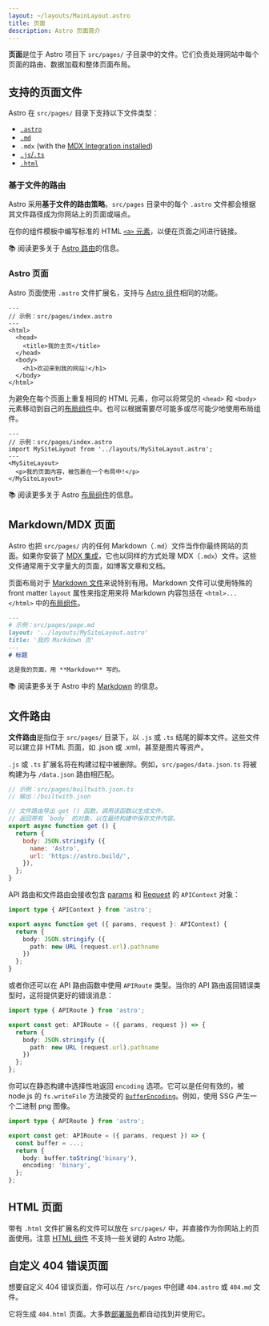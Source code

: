 ```yaml
---
layout: ~/layouts/MainLayout.astro
title: 页面
description: Astro 页面简介
---
```


**页面**是位于 Astro 项目下 `src/pages/` 子目录中的文件。它们负责处理网站中每个页面的路由、数据加载和整体页面布局。

## 支持的页面文件

Astro 在 `src/pages/` 目录下支持以下文件类型：

- [`.astro`](#astro-页面)
- [`.md`](#markdownmdx-页面)
- `.mdx` (with the [MDX Integration installed](/zh-cn/guides/integrations-guide/mdx/#installation))
- [`.js`/`.ts`](#文件路由)
- [`.html`](#html-页面)

### 基于文件的路由

Astro 采用**基于文件的路由策略**。`src/pages` 目录中的每个 `.astro` 文件都会根据其文件路径成为你网站上的页面或端点。

在你的组件模板中编写标准的 HTML [`<a>` 元素](https://developer.mozilla.org/en-US/docs/Web/HTML/Element/a)，以便在页面之间进行链接。

📚 阅读更多关于 [Astro 路由](/zh-cn/core-concepts/routing/)的信息。

### Astro 页面

Astro 页面使用 `.astro` 文件扩展名，支持与 [Astro 组件](/zh-cn/corecepts/astro-components/)相同的功能。

```astro
---
// 示例：src/pages/index.astro
---
<html>
  <head>
    <title>我的主页</title>
  </head>
  <body>
    <h1>欢迎来到我的网站!</h1>
  </body>
</html>
```

为避免在每个页面上重复相同的 HTML 元素，你可以将常见的 `<head>` 和 `<body>` 元素移动到自己的[布局组件](/zh-cn/core-concepts/layouts/)中。也可以根据需要尽可能多或尽可能少地使用布局组件。

```astro {3} /</?MySiteLayout>/
---
// 示例：src/pages/index.astro
import MySiteLayout from '../layouts/MySiteLayout.astro';
---
<MySiteLayout>
  <p>我的页面内容，被包裹在一个布局中!</p>
</MySiteLayout>
```

📚 阅读更多关于 Astro [布局组件](/zh-cn/core-concepts/layouts/)的信息。

## Markdown/MDX 页面

Astro 也把 `src/pages/` 内的任何 Markdown（`.md`）文件当作你最终网站的页面。如果你安装了 [MDX 集成](/zh-cn/guides/integrations-guide/mdx/#installation)，它也以同样的方式处理 MDX（`.mdx`）文件。这些文件通常用于文字量大的页面，如博客文章和文档。

页面布局对于 [Markdown 文件](#markdownmdx-页面)来说特别有用。Markdown 文件可以使用特殊的 front matter `layout` 属性来指定用来将 Markdown 内容包括在 `<html>...</html>` 中的[布局组件](/zh-cn/core-concepts/layouts/)。

```md {3}
---
# 示例：src/pages/page.md
layout: '../layouts/MySiteLayout.astro'
title: '我的 Markdown 页'
---
# 标题

这是我的页面，用 **Markdown** 写的。
```

📚 阅读更多关于 Astro 中的 [Markdown](/zh-cn/guides/markdown-content/) 的信息。

## 文件路由

**文件路由**是指位于 `src/pages/` 目录下，以 `.js` 或 `.ts` 结尾的脚本文件。这些文件可以建立非 HTML 页面，如 .json 或 .xml，甚至是图片等资产。

`.js` 或 `.ts` 扩展名将在构建过程中被删除。例如，`src/pages/data.json.ts` 将被构建为与 `/data.json` 路由相匹配。

```js
// 示例：src/pages/builtwith.json.ts
// 输出：/builtwith.json

// 文件路由导出 get () 函数，调用该函数以生成文件。
// 返回带有 `body` 的对象，以在最终构建中保存文件内容。
export async function get () {
  return {
    body: JSON.stringify ({
      name: 'Astro',
      url: 'https://astro.build/',
    }),
  };
}
```

API 路由和文件路由会接收包含 [params](/zh-cn/reference/api-reference/#params) 和 [Request](https://developer.mozilla.org/en-US/docs/Web/API/request) 的 `APIContext` 对象：

```ts title="src/pages/request-path.json.ts"
import type { APIContext } from 'astro';

export async function get ({ params, request }: APIContext) {
  return {
    body: JSON.stringify ({
      path: new URL (request.url).pathname
    })
  };
}
```

或者你还可以在 API 路由函数中使用 `APIRoute` 类型。当你的 API 路由返回错误类型时，这将提供更好的错误消息：

```ts title="src/pages/request-path.json.ts"
import type { APIRoute } from 'astro';

export const get: APIRoute = ({ params, request }) => {
  return {
    body: JSON.stringify ({
      path: new URL (request.url).pathname
    })
  };
};
```

你可以在静态构建中选择性地返回 `encoding` 选项。它可以是任何有效的，被 node.js 的 `fs.writeFile` 方法接受的 [`BufferEncoding`](https://github.com/DefinitelyTyped/DefinitelyTyped/blob/bdd02508ddb5eebcf701fdb8ffd6e84eabf47885/types/node/buffer.d.ts#L169)。例如，使用 SSG 产生一个二进制 png 图像。

```ts title="src/pages/image.png.ts" {7}
import type { APIRoute } from 'astro';

export const get: APIRoute = ({ params, request }) => {
  const buffer = ...;
  return {
    body: buffer.toString('binary'),
    encoding: 'binary',
  };
};

```

## HTML 页面

带有 `.html` 文件扩展名的文件可以放在 `src/pages/` 中，并直接作为你网站上的页面使用。注意 [HTML 组件](/zh-cn/corecepts/astro-components/#html-components) 不支持一些关键的 Astro 功能。

## 自定义 404 错误页面

想要自定义 404 错误页面，你可以在 `/src/pages` 中创建 `404.astro` 或 `404.md` 文件。

它将生成 `404.html` 页面。大多数[部署服务](/zh-cn/guides/deploy/)都自动找到并使用它。
